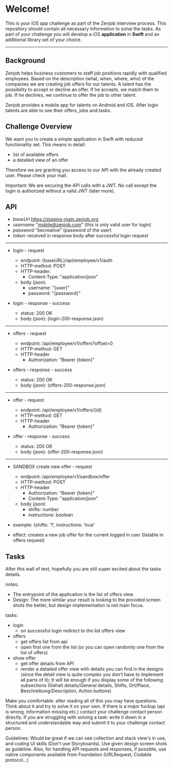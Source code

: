 Welcome!
===================


This is your iOS app challenge as part of the Zenjob interview process. This repository should contain all necessary information to solve the tasks. As part of your challenge you will develop a iOS  **application** in **Swift** and an additional library set of your choice.

----------


Background
-------------
Zenjob helps business customers to staff job positions rapidly with qualified employees. Based on the description (what, when, where, who) of the companies we are creating job offers for our talents. A talent has the possibility to accept or decline an offer. If he accepts, we match them to job.  If he declines, we continue to offer the job to other talent.

Zenjob provides a mobile app for talents on Android and iOS. After login talents are able to see their offers, jobs and tasks. 

Challenge Overview
-------------

We want you to create a simple application in Swift with reduced functionality set. This means in detail:

 - list of available offers
 - a detailed view of an offer

Therefore we are granting you access to our API with the already created user. Please check your mail.

Important: We are securing the API calls with a JWT. No call except the login is authorized without a valid JWT (later more).  


API
-------------

- *baseUrl* https://staging-main.zenjob.org
- *username* "mobile@zenjob.com" (this is only valid user for login)
- *password* "becreative" (password of the user)
- *token*: received in response body after successful login request

----------

- login - request
	 - endpoint: {baseURL}/api/employee/v1/auth
	 - HTTP-method: POST
	 - HTTP-header: 
		 - Content-Type: "application/json"
	 - body (json):
		 - username: "{user}" 
		 - password: "{password}"

- login - response - success
	 - status: 200 OK
	 - body (json): (login-200-response.json)

----------

 - offers - request
	 - endpoint: /api/employee/v1/offers?offset=0
	 - HTTP-method: GET
	 - HTTP-header
		 - Authorization: "Bearer {token}"
	
- offers - response - success
	- status: 200 OK
	- body (json): (offers-200-response.json)

----------

 - offer - request
	 - endpoint: /api/employee/v1/offers/{id}
	 - HTTP-method: GET
	 - HTTP-header
		 - Authorization: "Bearer {token}"
	
 - offer - response - success
	- status: 200 OK
	- body (json): (offer-200-response.json)

----------	

 - SANDBOX create new offer - request
	 - endpoint: /api/employee/v1/sandbox/offer
	 - HTTP-method: POST
	 - HTTP-header
		 - Authorization: "Bearer {token}"
		 - Content-Type: "application/json"
	 - body (json):
		 - shifts: number
		 - instructions: boolean
		 
- example: {shifts: '1', instructions: 'true'
- effect: creates a new job offer for the current logged in user (listable in offers request)


Tasks
-------------

After this wall of text, hopefully you are still super excited about the tasks details.

notes: 
 + The entrypoint of the application is the list of offers view.
 + Design: The more similar your result is looking to the provided screen shots the better, but design implementation is not main focus.

tasks:
- login
	 - on successful login redirect to the list offers view 
- offers
	 - get offers list from api
	 - open first one from the list (or you can open randomly one from the list of offers)
- show offer
	 - get offer details from API
	 - render a detailed offer view with details you can find in the designs (since the detail view is quite complex you don't have to implement all parts of it); tt will be enough if you display some of the following subsections (Gehalt details/General details, Shifts, Ort/Place, Beschreibung/Description, Action buttons)

Make you comfortable: after reading all of this you may have questions. Think about it and try to solve it on your own. If there is a major fuckup (api is wrong, information missing etc.) contact your challenge contact person directly. If you are struggling with solving a task: write it down in a structured and understandable way and submit it to your challenge contact person.

Guidelines: Would be great if we can see collection and stack view's in use, and coding UI skills (Don't use Storyboards). Use given design screen shots as guideline. Also, for handling API requests and responses, if possible, use native components available from Foundation (URLRequest, Codable protocol...)
